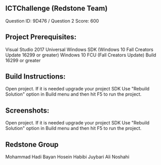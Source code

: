 ## ICTChallenge (Redstone Team)
Question ID: 9D476 / Question 2
Score: 600

## Project Prerequisites:
Visual Studio 2017 
Universal Windows SDK (Windows 10 Fall Creators Update 16299 or greater)
Windows 10 FCU (Fall Creators Update) Build 16299 or greater

## Build Instructions:
Open project. If it is needed upgrade your project SDK 
Use "Rebuild Solution" option in Build menu and then hit F5 to run the project.

## Screenshots:
Open project. If it is needed upgrade your project SDK 
Use "Rebuild Solution" option in Build menu and then hit F5 to run the project.

## Redstone Group
Mohammad Hadi Bayan
Hosein Habibi Juybari
Ali Noshahi

